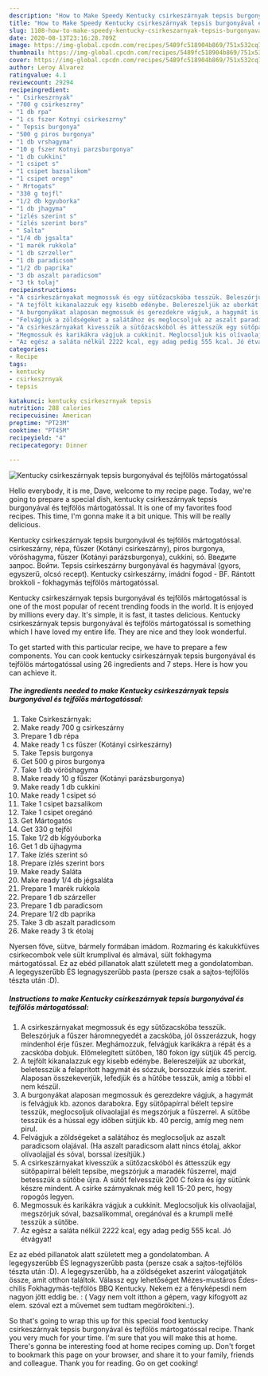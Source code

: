 ```yaml
---
description: "How to Make Speedy Kentucky csirkeszárnyak tepsis burgonyával és tejfölös mártogatóssal"
title: "How to Make Speedy Kentucky csirkeszárnyak tepsis burgonyával és tejfölös mártogatóssal"
slug: 1108-how-to-make-speedy-kentucky-csirkeszarnyak-tepsis-burgonyaval-es-tejfolos-martogatossal
date: 2020-08-13T23:16:28.709Z
image: https://img-global.cpcdn.com/recipes/5489fc518904b869/751x532cq70/kentucky-csirkeszarnyak-tepsis-burgonyaval-es-tejfolos-martogatossal-recept-foto.jpg
thumbnail: https://img-global.cpcdn.com/recipes/5489fc518904b869/751x532cq70/kentucky-csirkeszarnyak-tepsis-burgonyaval-es-tejfolos-martogatossal-recept-foto.jpg
cover: https://img-global.cpcdn.com/recipes/5489fc518904b869/751x532cq70/kentucky-csirkeszarnyak-tepsis-burgonyaval-es-tejfolos-martogatossal-recept-foto.jpg
author: Leroy Alvarez
ratingvalue: 4.1
reviewcount: 29294
recipeingredient:
- " Csirkeszrnyak"
- "700 g csirkeszrny"
- "1 db rpa"
- "1 cs fszer Kotnyi csirkeszrny"
- " Tepsis burgonya"
- "500 g piros burgonya"
- "1 db vrshagyma"
- "10 g fszer Kotnyi parzsburgonya"
- "1 db cukkini"
- "1 csipet s"
- "1 csipet bazsalikom"
- "1 csipet oregn"
- " Mrtogats"
- "330 g tejfl"
- "1/2 db kgyuborka"
- "1 db jhagyma"
- "ízlés szerint s"
- "ízlés szerint bors"
- " Salta"
- "1/4 db jgsalta"
- "1 marék rukkola"
- "1 db szrzeller"
- "1 db paradicsom"
- "1/2 db paprika"
- "3 db aszalt paradicsom"
- "3 tk tolaj"
recipeinstructions:
- "A csirkeszárnyakat megmossuk és egy sütőzacskóba tesszük. Beleszórjuk a fűszer háromnegyedét a zacskóba, jól összerázzuk, hogy mindenhol érje fűszer. Meghámozzuk, felvágjuk karikákra a répát és a zacskóba dobjuk. Előmelegített sütőben, 180 fokon így sütjük 45 percig."
- "A tejfölt kikanalazzuk egy kisebb edénybe. Belereszeljük az uborkát, beletesszük a felaprított hagymát és sózzuk, borsozzuk ízlés szerint. Alaposan összekeverjük, lefedjük és a hűtőbe tesszük, amíg a többi el nem készül."
- "A burgonyákat alaposan megmossuk és gerezdekre vágjuk, a hagymát is felvágjuk kb. azonos darabokra. Egy sütőpapírral bélelt tepsire tesszük, meglocsoljuk olívaolajjal és megszórjuk a fűszerrel. A sütőbe tesszük és a hússal egy időben sütjük kb. 40 percig, amíg meg nem pirul."
- "Felvágjuk a zöldségeket a salátához és meglocsoljuk az aszalt paradicsom olajával. (Ha aszalt paradicsom alatt nincs étolaj, akkor olívaolajjal és sóval, borssal ízesítjük.)"
- "A csirkeszárnyakat kivesszük a sütőzacskóból és áttesszük egy sütőpapírral bélelt tepsibe, megszórjuk a maradék fűszerrel, majd betesszük a sütőbe újra. A sütőt felvesszük 200 C fokra és így sütünk készre mindent. A csirke szárnyaknak még kell 15-20 perc, hogy ropogós legyen."
- "Megmossuk és karikákra vágjuk a cukkinit. Meglocsoljuk kis olívaolajjal, megszórjuk sóval, bazsalikommal, oregánóval és a krumpli mellé tesszük a sütőbe."
- "Az egész a saláta nélkül 2222 kcal, egy adag pedig 555 kcal. Jó étvágyat!"
categories:
- Recipe
tags:
- kentucky
- csirkeszrnyak
- tepsis

katakunci: kentucky csirkeszrnyak tepsis 
nutrition: 288 calories
recipecuisine: American
preptime: "PT23M"
cooktime: "PT45M"
recipeyield: "4"
recipecategory: Dinner

---
```



![Kentucky csirkeszárnyak tepsis burgonyával és tejfölös mártogatóssal](https://img-global.cpcdn.com/recipes/5489fc518904b869/751x532cq70/kentucky-csirkeszarnyak-tepsis-burgonyaval-es-tejfolos-martogatossal-recept-foto.jpg)

Hello everybody, it is me, Dave, welcome to my recipe page. Today, we're going to prepare a special dish, kentucky csirkeszárnyak tepsis burgonyával és tejfölös mártogatóssal. It is one of my favorites food recipes. This time, I'm gonna make it a bit unique. This will be really delicious.

Kentucky csirkeszárnyak tepsis burgonyával és tejfölös mártogatóssal. csirkeszárny, répa, fűszer (Kotányi csirkeszárny), piros burgonya, vöröshagyma, fűszer (Kotányi parázsburgonya), cukkini, só. Введите запрос. Войти. Tepsis csirkeszárny burgonyával és hagymával (gyors, egyszerű, olcsó recept). Kentucky csirkeszárny, imádni fogod - BF. Rántott brokkoli - fokhagymás tejfölös mártogatóssal.

Kentucky csirkeszárnyak tepsis burgonyával és tejfölös mártogatóssal is one of the most popular of recent trending foods in the world. It is enjoyed by millions every day. It's simple, it is fast, it tastes delicious. Kentucky csirkeszárnyak tepsis burgonyával és tejfölös mártogatóssal is something which I have loved my entire life. They are nice and they look wonderful.


To get started with this particular recipe, we have to prepare a few components. You can cook kentucky csirkeszárnyak tepsis burgonyával és tejfölös mártogatóssal using 26 ingredients and 7 steps. Here is how you can achieve it.

<!--inarticleads1-->

##### The ingredients needed to make Kentucky csirkeszárnyak tepsis burgonyával és tejfölös mártogatóssal:

1. Take  Csirkeszárnyak:
1. Make ready 700 g csirkeszárny
1. Prepare 1 db répa
1. Make ready 1 cs fűszer (Kotányi csirkeszárny)
1. Take  Tepsis burgonya
1. Get 500 g piros burgonya
1. Take 1 db vöröshagyma
1. Make ready 10 g fűszer (Kotányi parázsburgonya)
1. Make ready 1 db cukkini
1. Make ready 1 csipet só
1. Take 1 csipet bazsalikom
1. Take 1 csipet oregánó
1. Get  Mártogatós
1. Get 330 g tejföl
1. Take 1/2 db kígyóuborka
1. Get 1 db újhagyma
1. Take ízlés szerint só
1. Prepare ízlés szerint bors
1. Make ready  Saláta
1. Make ready 1/4 db jégsaláta
1. Prepare 1 marék rukkola
1. Prepare 1 db szárzeller
1. Prepare 1 db paradicsom
1. Prepare 1/2 db paprika
1. Take 3 db aszalt paradicsom
1. Make ready 3 tk étolaj


Nyersen főve, sütve, bármely formában imádom. Rozmaring és kakukkfüves csirkecombok vele sült krumplival és almával, sült fokhagyma mártogatóssal. Ez az ebéd pillanatok alatt született meg a gondolatomban. A legegyszerűbb ÉS legnagyszerűbb pasta (persze csak a sajtos-tejfölös tészta után :D). 

<!--inarticleads2-->

##### Instructions to make Kentucky csirkeszárnyak tepsis burgonyával és tejfölös mártogatóssal:

1. A csirkeszárnyakat megmossuk és egy sütőzacskóba tesszük. Beleszórjuk a fűszer háromnegyedét a zacskóba, jól összerázzuk, hogy mindenhol érje fűszer. Meghámozzuk, felvágjuk karikákra a répát és a zacskóba dobjuk. Előmelegített sütőben, 180 fokon így sütjük 45 percig.
1. A tejfölt kikanalazzuk egy kisebb edénybe. Belereszeljük az uborkát, beletesszük a felaprított hagymát és sózzuk, borsozzuk ízlés szerint. Alaposan összekeverjük, lefedjük és a hűtőbe tesszük, amíg a többi el nem készül.
1. A burgonyákat alaposan megmossuk és gerezdekre vágjuk, a hagymát is felvágjuk kb. azonos darabokra. Egy sütőpapírral bélelt tepsire tesszük, meglocsoljuk olívaolajjal és megszórjuk a fűszerrel. A sütőbe tesszük és a hússal egy időben sütjük kb. 40 percig, amíg meg nem pirul.
1. Felvágjuk a zöldségeket a salátához és meglocsoljuk az aszalt paradicsom olajával. (Ha aszalt paradicsom alatt nincs étolaj, akkor olívaolajjal és sóval, borssal ízesítjük.)
1. A csirkeszárnyakat kivesszük a sütőzacskóból és áttesszük egy sütőpapírral bélelt tepsibe, megszórjuk a maradék fűszerrel, majd betesszük a sütőbe újra. A sütőt felvesszük 200 C fokra és így sütünk készre mindent. A csirke szárnyaknak még kell 15-20 perc, hogy ropogós legyen.
1. Megmossuk és karikákra vágjuk a cukkinit. Meglocsoljuk kis olívaolajjal, megszórjuk sóval, bazsalikommal, oregánóval és a krumpli mellé tesszük a sütőbe.
1. Az egész a saláta nélkül 2222 kcal, egy adag pedig 555 kcal. Jó étvágyat!


Ez az ebéd pillanatok alatt született meg a gondolatomban. A legegyszerűbb ÉS legnagyszerűbb pasta (persze csak a sajtos-tejfölös tészta után :D). A legegyszerűbb, ha a zöldségeket aszerint válogatjátok össze, amit otthon találtok. Válassz egy lehetőséget Mézes-mustáros Édes-chilis Fokhagymás-tejfölös BBQ Kentucky. Nekem ez a fényképesdi nem nagyon jött eddig be. : ( Vagy nem volt itthon a gépem, vagy kifogyott az elem. szóval ezt a művemet sem tudtam megörökíteni.:). 

So that's going to wrap this up for this special food kentucky csirkeszárnyak tepsis burgonyával és tejfölös mártogatóssal recipe. Thank you very much for your time. I'm sure that you will make this at home. There's gonna be interesting food at home recipes coming up. Don't forget to bookmark this page on your browser, and share it to your family, friends and colleague. Thank you for reading. Go on get cooking!
